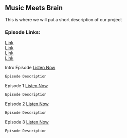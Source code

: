 ## Music Meets Brain

This is where we will put a short description of our project

### Episode Links:

[Link](./introepisode.mp3)\
[Link](./episode1.mp3)\
[Link](./episode2.mp3)\
[Link](./episode3.mp3)

Intro Episode
[Listen Now](./introepisode.mp3)
```markdown
Episode Description
```

Episode 1
[Listen Now](./episode1.mp3)
```markdown
Episode Description
```

Episode 2
[Listen Now](./episode2.mp3)
```markdown
Episode Description
```

Episode 3
[Listen Now](./episode3.mp3)
```markdown
Episode Description
```

